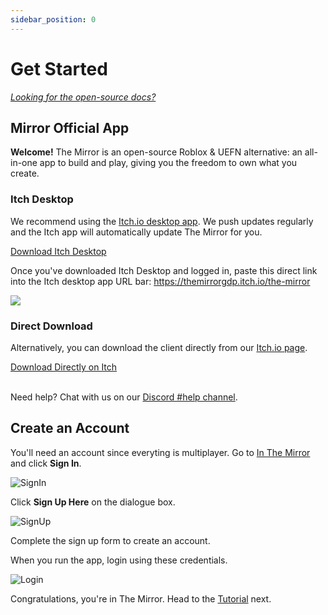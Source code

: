 ```yaml
---
sidebar_position: 0
---
```


# Get Started

[_Looking for the open-source docs?_](/docs/open-source-code/get-started)

## Mirror Official App

**Welcome!** The Mirror is an open-source Roblox & UEFN alternative: an all-in-one app to build and play, giving you the freedom to own what you create.

### Itch Desktop

We recommend using the [Itch.io desktop app](https://itch.io/app). We push updates regularly and the Itch app will automatically update The Mirror for you.

<div >
  <a
    className="button mirror-success-button button--lg" href="https://itch.io/app" target="_blank">
    Download Itch Desktop
  </a>
</div>

Once you've downloaded Itch Desktop and logged in, paste this direct link into the Itch desktop app URL bar: https://themirrorgdp.itch.io/the-mirror

![](2024-03-16-21-12-48.jpg)

### Direct Download

Alternatively, you can download the client directly from our [Itch.io page](https://themirrorgdp.itch.io/the-mirror).

  <div >
    <a
      className="button mirror-success-button button--lg" href="https://themirrorgdp.itch.io/the-mirror" target="_blank">
      Download Directly on Itch
    </a>
  </div>
<br/>

Need help? Chat with us on our [Discord #help channel](https://themirror.space/discord).

## Create an Account

You'll need an account since everyting is multiplayer. Go to [In The Mirror](https://in.themirror.space) and click **Sign In**.

![SignIn](assets/getting_started_guide/signin.png)

Click **Sign Up Here** on the dialogue box.

![SignUp](assets/getting_started_guide/signup.png)

Complete the sign up form to create an account.

When you run the app, login using these credentials.

![Login](Login.jpg)

Congratulations, you're in The Mirror. Head to the [Tutorial](/docs/tutorials) next.
